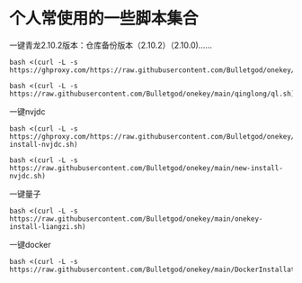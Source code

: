 # **个人常使用的一些脚本集合**

一键青龙2.10.2版本：仓库备份版本（2.10.2）（2.10.0)......
```shell
bash <(curl -L -s https://ghproxy.com/https://raw.githubusercontent.com/Bulletgod/onekey/main/qinglong/ql.sh)
```
```shell
bash <(curl -L -s https://raw.githubusercontent.com/Bulletgod/onekey/main/qinglong/ql.sh)
```
一键nvjdc
```shell
bash <(curl -L -s https://ghproxy.com/https://raw.githubusercontent.com/Bulletgod/onekey/main/new-install-nvjdc.sh)
```
```shell
bash <(curl -L -s https://raw.githubusercontent.com/Bulletgod/onekey/main/new-install-nvjdc.sh)
```
一键量子
```shell
bash <(curl -L -s https://raw.githubusercontent.com/Bulletgod/onekey/main/onekey-install-liangzi.sh)
```
一键docker
```shell
bash <(curl -L -s https://raw.githubusercontent.com/Bulletgod/onekey/main/DockerInstallation.sh)
```
